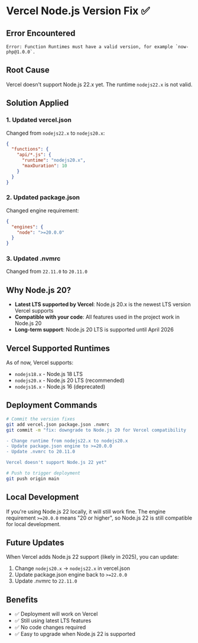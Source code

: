 # Vercel Node.js Version Fix ✅

## Error Encountered
```
Error: Function Runtimes must have a valid version, for example `now-php@1.0.0`.
```

## Root Cause
Vercel doesn't support Node.js 22.x yet. The runtime `nodejs22.x` is not valid.

## Solution Applied

### 1. Updated vercel.json
Changed from `nodejs22.x` to `nodejs20.x`:
```json
{
  "functions": {
    "api/*.js": {
      "runtime": "nodejs20.x",
      "maxDuration": 10
    }
  }
}
```

### 2. Updated package.json
Changed engine requirement:
```json
{
  "engines": {
    "node": ">=20.0.0"
  }
}
```

### 3. Updated .nvmrc
Changed from `22.11.0` to `20.11.0`

## Why Node.js 20?
- **Latest LTS supported by Vercel**: Node.js 20.x is the newest LTS version Vercel supports
- **Compatible with your code**: All features used in the project work in Node.js 20
- **Long-term support**: Node.js 20 LTS is supported until April 2026

## Vercel Supported Runtimes
As of now, Vercel supports:
- `nodejs18.x` - Node.js 18 LTS
- `nodejs20.x` - Node.js 20 LTS (recommended)
- `nodejs16.x` - Node.js 16 (deprecated)

## Deployment Commands
```bash
# Commit the version fixes
git add vercel.json package.json .nvmrc
git commit -m "fix: downgrade to Node.js 20 for Vercel compatibility

- Change runtime from nodejs22.x to nodejs20.x
- Update package.json engine to >=20.0.0
- Update .nvmrc to 20.11.0

Vercel doesn't support Node.js 22 yet"

# Push to trigger deployment
git push origin main
```

## Local Development
If you're using Node.js 22 locally, it will still work fine. The engine requirement `>=20.0.0` means "20 or higher", so Node.js 22 is still compatible for local development.

## Future Updates
When Vercel adds Node.js 22 support (likely in 2025), you can update:
1. Change `nodejs20.x` → `nodejs22.x` in vercel.json
2. Update package.json engine back to `>=22.0.0`
3. Update .nvmrc to `22.11.0`

## Benefits
- ✅ Deployment will work on Vercel
- ✅ Still using latest LTS features
- ✅ No code changes required
- ✅ Easy to upgrade when Node.js 22 is supported